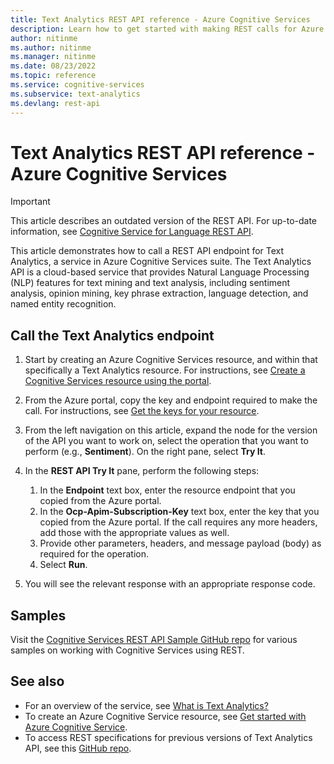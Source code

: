 ```yaml
---
title: Text Analytics REST API reference - Azure Cognitive Services
description: Learn how to get started with making REST calls for Azure Cognitive Services Text Analytics API
author: nitinme
ms.author: nitinme
ms.manager: nitinme
ms.date: 08/23/2022
ms.topic: reference
ms.service: cognitive-services
ms.subservice: text-analytics
ms.devlang: rest-api
---
```


# Text Analytics REST API reference - Azure Cognitive Services

> [!IMPORTANT]
> This article describes an outdated version of the REST API. For up-to-date information, see [Cognitive Service for Language REST API](/rest/api/language/text-analysis-runtime).

This article demonstrates how to call a REST API endpoint for Text Analytics, a service in Azure Cognitive Services suite. The Text Analytics API is a cloud-based service that provides Natural Language Processing (NLP) features for text mining and text analysis, including sentiment analysis, opinion mining, key phrase extraction, language detection, and named entity recognition.


## Call the Text Analytics endpoint

1. Start by creating an Azure Cognitive Services resource, and within that specifically a Text Analytics resource. For instructions, see [Create a Cognitive Services resource using the portal](/azure/cognitive-services/cognitive-services-apis-create-account).
1. From the Azure portal, copy the key and endpoint required to make the call. For instructions, see [Get the keys for your resource](/azure/cognitive-services/cognitive-services-apis-create-account#get-the-keys-for-your-resource).
1. From the left navigation on this article, expand the node for the version of the API you want to work on, select the operation that you want to perform (e.g., **Sentiment**). On the right pane, select **Try It**.
1. In the **REST API Try It** pane, perform the following steps:

    1. In the **Endpoint** text box, enter the resource endpoint that you copied from the Azure portal.
    1. In the **Ocp-Apim-Subscription-Key** text box, enter the key that you copied from the Azure portal. If the call requires any more headers, add those with the appropriate values as well.
    1. Provide other parameters, headers, and message payload (body) as required for the operation.
    1. Select **Run**.
1. You will see the relevant response with an appropriate response code.

## Samples
Visit the [Cognitive Services REST API Sample GitHub repo](https://github.com/Azure-Samples/cognitive-services-REST-api-samples) for various samples on working with Cognitive Services using REST.


## See also

- For an overview of the service, see [What is Text Analytics?](/azure/cognitive-services/text-analytics/overview)
- To create an Azure Cognitive Service resource, see [Get started with Azure Cognitive Service](/azure/cognitive-services/cognitive-services-apis-create-account).
- To access REST specifications for previous versions of Text Analytics API, see this [GitHub repo](https://github.com/Azure/azure-rest-api-specs/tree/master/specification/cognitiveservices/data-plane/TextAnalytics).
